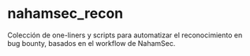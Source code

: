 # nahamsec_recon
Colección de one-liners y scripts para automatizar el reconocimiento en bug bounty, basados en el workflow de NahamSec.
